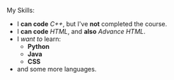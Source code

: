 My Skills:
- I **can code** _C++_, but I've **not** completed the course.
- I **can code** _HTML_, and **also** _Advance HTML_.
- I _want to_ learn:
  - **Python**
  - **Java**
  - **CSS**
- and some more languages.
